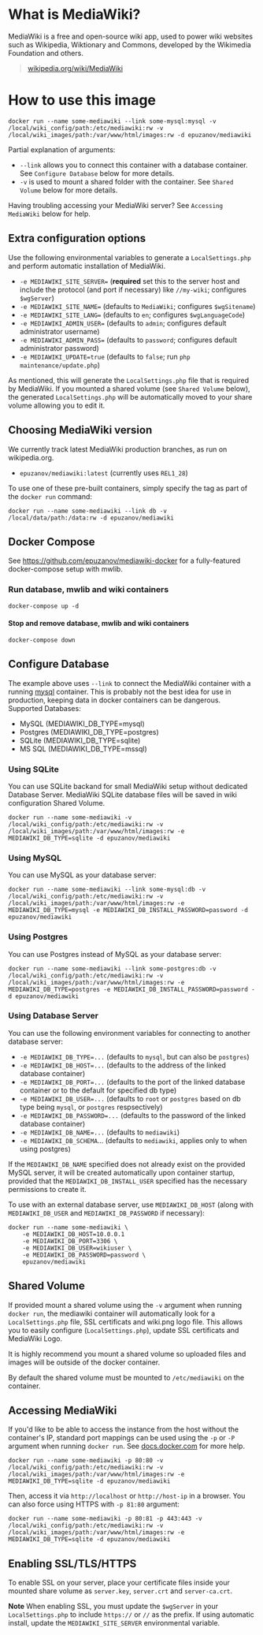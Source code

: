 # What is MediaWiki?

MediaWiki is a free and open-source wiki app, used to power wiki websites such
as Wikipedia, Wiktionary and Commons, developed by the Wikimedia Foundation and
others.

> [wikipedia.org/wiki/MediaWiki](https://en.wikipedia.org/wiki/MediaWiki)

# How to use this image

    docker run --name some-mediawiki --link some-mysql:mysql -v /local/wiki_config/path:/etc/mediawiki:rw -v /local/wiki_images/path:/var/www/html/images:rw -d epuzanov/mediawiki

Partial explanation of arguments:

 - `--link` allows you to connect this container with a database container. See `Configure Database` below for more details.
 - `-v` is used to mount a shared folder with the container. See `Shared Volume` below for more details.

 Having troubling accessing your MediaWiki server? See `Accessing MediaWiki` below for help.

## Extra configuration options

Use the following environmental variables to generate a `LocalSettings.php` and perform automatic installation of MediaWiki.

 - `-e MEDIAWIKI_SITE_SERVER=` (**required** set this to the server host and include the protocol (and port if necessary) like `//my-wiki`; configures `$wgServer`)
 - `-e MEDIAWIKI_SITE_NAME=` (defaults to `MediaWiki`; configures `$wgSitename`)
 - `-e MEDIAWIKI_SITE_LANG=` (defaults to `en`; configures `$wgLanguageCode`)
 - `-e MEDIAWIKI_ADMIN_USER=` (defaults to `admin`; configures default administrator username)
 - `-e MEDIAWIKI_ADMIN_PASS=` (defaults to `password`; configures default administrator password)
 - `-e MEDIAWIKI_UPDATE=true` (defaults to `false`; run `php maintenance/update.php`)

As mentioned, this will generate the `LocalSettings.php` file that is required by MediaWiki. If you mounted a shared volume (see `Shared Volume` below), the generated `LocalSettings.php` will be automatically moved to your share volume allowing you to edit it.

## Choosing MediaWiki version

We currently track latest MediaWiki production branches, as run on wikipedia.org.

 - `epuzanov/mediawiki:latest` (currently uses `REL1_28`)

To use one of these pre-built containers, simply specify the tag as part of the `docker run` command:

    docker run --name some-mediawiki --link db -v /local/data/path:/data:rw -d epuzanov/mediawiki

## Docker Compose

See https://github.com/epuzanov/mediawiki-docker for a fully-featured docker-compose setup with mwlib.

### Run database, mwlib and wiki containers

    docker-compose up -d

#### Stop and remove database, mwlib and wiki containers

    docker-compose down

## Configure Database

The example above uses `--link` to connect the MediaWiki container with a running [mysql](https://hub.docker.com/_/mysql/) container. This is probably not the best idea for use in production, keeping data in docker containers can be dangerous.
Supported Databases:
 - MySQL (MEDIAWIKI_DB_TYPE=mysql)
 - Postgres (MEDIAWIKI_DB_TYPE=postgres)
 - SQLite (MEDIAWIKI_DB_TYPE=sqlite)
 - MS SQL (MEDIAWIKI_DB_TYPE=mssql)

### Using SQLite

You can use SQLite backand for small MediaWiki setup without dedicated Database Server. MediaWiki SQLite database files will be saved in wiki configuration Shared Volume.

    docker run --name some-mediawiki -v /local/wiki_config/path:/etc/mediawiki:rw -v /local/wiki_images/path:/var/www/html/images:rw -e MEDIAWIKI_DB_TYPE=sqlite -d epuzanov/mediawiki

### Using MySQL

You can use MySQL as your database server:

    docker run --name some-mediawiki --link some-mysql:db -v /local/wiki_config/path:/etc/mediawiki:rw -v /local/wiki_images/path:/var/www/html/images:rw -e MEDIAWIKI_DB_TYPE=mysql -e MEDIAWIKI_DB_INSTALL_PASSWORD=password -d epuzanov/mediawiki

### Using Postgres

You can use Postgres instead of MySQL as your database server:

    docker run --name some-mediawiki --link some-postgres:db -v /local/wiki_config/path:/etc/mediawiki:rw -v /local/wiki_images/path:/var/www/html/images:rw -e MEDIAWIKI_DB_TYPE=postgres -e MEDIAWIKI_DB_INSTALL_PASSWORD=password -d epuzanov/mediawiki

### Using Database Server

You can use the following environment variables for connecting to another database server:

 - `-e MEDIAWIKI_DB_TYPE=...` (defaults to `mysql`, but can also be `postgres`)
 - `-e MEDIAWIKI_DB_HOST=...` (defaults to the address of the linked database container)
 - `-e MEDIAWIKI_DB_PORT=...` (defaults to the port of the linked database container or to the default for specified db type)
 - `-e MEDIAWIKI_DB_USER=...` (defaults to `root` or `postgres` based on db type being `mysql`, or `postgres` respsectively)
 - `-e MEDIAWIKI_DB_PASSWORD=...` (defaults to the password of the linked database container)
 - `-e MEDIAWIKI_DB_NAME=...` (defaults to `mediawiki`)
 - `-e MEDIAWIKI_DB_SCHEMA`... (defaults to `mediawiki`, applies only to when using postgres)

If the `MEDIAWIKI_DB_NAME` specified does not already exist on the provided MySQL server, it will be created automatically upon container startup, provided that the `MEDIAWIKI_DB_INSTALL_USER` specified has the necessary permissions to create it.

To use with an external database server, use `MEDIAWIKI_DB_HOST` (along with
`MEDIAWIKI_DB_USER` and `MEDIAWIKI_DB_PASSWORD` if necessary):

    docker run --name some-mediawiki \
        -e MEDIAWIKI_DB_HOST=10.0.0.1
        -e MEDIAWIKI_DB_PORT=3306 \
        -e MEDIAWIKI_DB_USER=wikiuser \
        -e MEDIAWIKI_DB_PASSWORD=password \
        epuzanov/mediawiki

## Shared Volume

If provided mount a shared volume using the `-v` argument when running `docker run`, the mediawiki container will automatically look for a `LocalSettings.php` file, SSL certificats and wiki.png logo file. This allows you to easily configure (`LocalSettings.php`), update SSL certificats and MediaWiki Logo.

It is highly recommend you mount a shared volume so uploaded files and images will be outside of the docker container.

By default the shared volume must be mounted to `/etc/mediawiki` on the container.

## Accessing MediaWiki

If you'd like to be able to access the instance from the host without the container's IP, standard port mappings can be used using the `-p` or `-P` argument when running `docker run`. See [docs.docker.com](https://docs.docker.com/reference/run/#expose-incoming-ports) for more help.

    docker run --name some-mediawiki -p 80:80 -v /local/wiki_config/path:/etc/mediawiki:rw -v /local/wiki_images/path:/var/www/html/images:rw -e MEDIAWIKI_DB_TYPE=sqlite -d epuzanov/mediawiki

Then, access it via `http://localhost` or `http://host-ip` in a browser. You can also force using HTTPS with `-p 81:80` argument:

    docker run --name some-mediawiki -p 80:81 -p 443:443 -v /local/wiki_config/path:/etc/mediawiki:rw -v /local/wiki_images/path:/var/www/html/images:rw -e MEDIAWIKI_DB_TYPE=sqlite -d epuzanov/mediawiki

## Enabling SSL/TLS/HTTPS

To enable SSL on your server, place your certificate files inside your mounted share volume as `server.key`, `server.crt` and `server-ca.crt`.

**Note** When enabling SSL, you must update the `$wgServer` in your `LocalSettings.php` to include `https://` or `//` as the prefix. If using automatic install, update the `MEDIAWIKI_SITE_SERVER` environmental variable.
